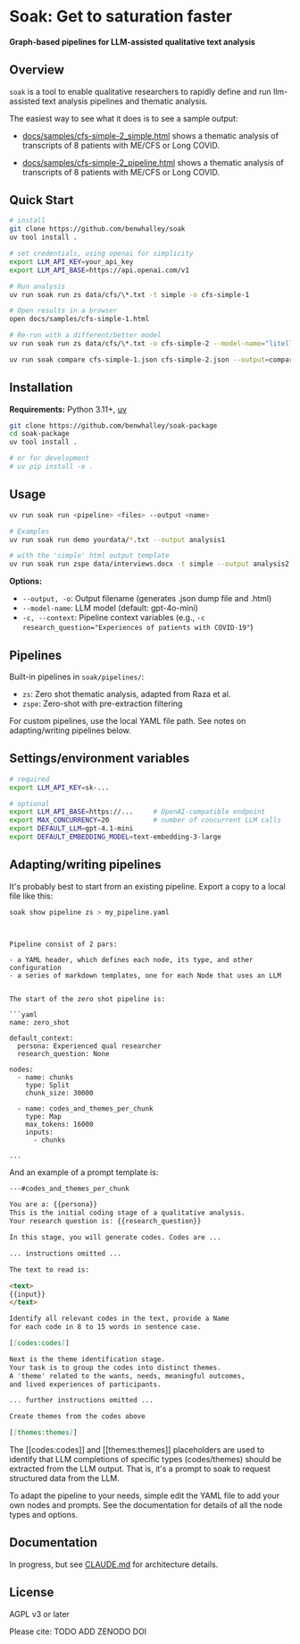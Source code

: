 # Soak: Get to saturation faster 
#### Graph-based pipelines for LLM-assisted qualitative text analysis

## Overview

`soak` is a tool to enable qualitative researchers to rapidly define and run llm-assisted text analysis pipelines and thematic analysis.

The easiest way to see what it does is to see a sample output:

- [docs/samples/cfs-simple-2_simple.html](cfs-simple-2_pipeline.html) shows a thematic analysis of transcripts of 8 patients with ME/CFS or Long COVID.

- [docs/samples/cfs-simple-2_pipeline.html](cfs-simple-2_pipeline.html) shows a thematic analysis of transcripts of 8 patients with ME/CFS or Long COVID.




## Quick Start

```bash
# install
git clone https://github.com/benwhalley/soak
uv tool install .

# set credentials, using openai for simplicity
export LLM_API_KEY=your_api_key
export LLM_API_BASE=https://api.openai.com/v1

# Run analysis
uv run soak run zs data/cfs/\*.txt -t simple -o cfs-simple-1

# Open results in a browser
open docs/samples/cfs-simple-1.html

# Re-run with a different/better model
uv run soak run zs data/cfs/\*.txt -o cfs-simple-2 --model-name="litellm/gpt-4.1"

uv run soak compare cfs-simple-1.json cfs-simple-2.json --output=comparison.html
```


## Installation

**Requirements:** Python 3.11+, [uv](https://docs.astral.sh/uv/getting-started/installation)

```bash
git clone https://github.com/benwhalley/soak-package
cd soak-package
uv tool install .

# or for development
# uv pip install -e .
```

## Usage

```bash
uv run soak run <pipeline> <files> --output <name>

# Examples
uv run soak run demo yourdata/*.txt --output analysis1

# with the 'simple' html output template
uv run soak run zspe data/interviews.docx -t simple --output analysis2
```


**Options:**
- `--output, -o`: Output filename (generates .json dump file and .html)
- `--model-name`: LLM model (default: gpt-4o-mini)
- `-c, --context`: Pipeline context variables (e.g., `-c research_question="Experiences of patients with COVID-19"`)

## Pipelines

Built-in pipelines in `soak/pipelines/`:
- `zs`: Zero shot thematic analysis, adapted from Raza et al.
- `zspe`: Zero-shot with pre-extraction filtering

For custom pipelines, use the local YAML file path. See notes on adapting/writing pipelines below.


## Settings/environment variables

```bash
# required
export LLM_API_KEY=sk-...           

# optional
export LLM_API_BASE=https://...     # OpenAI-compatible endpoint
export MAX_CONCURRENCY=20           # number of concurrent LLM calls
export DEFAULT_LLM=gpt-4.1-mini 
export DEFAULT_EMBEDDING_MODEL=text-embedding-3-large
```


## Adapting/writing pipelines

It's probably best to start from an existing pipeline.
Export a copy to a local file like this:

```bash
soak show pipeline zs > my_pipeline.yaml
```


```


Pipeline consist of 2 pars:

- a YAML header, which defines each node, its type, and other configuration
- a series of markdown templates, one for each Node that uses an LLM


The start of the zero shot pipeline is:

```yaml
name: zero_shot

default_context:
  persona: Experienced qual researcher
  research_question: None

nodes:
  - name: chunks
    type: Split
    chunk_size: 30000

  - name: codes_and_themes_per_chunk
    type: Map
    max_tokens: 16000
    inputs:
      - chunks

...
```


And an example of a prompt template is:


```md
---#codes_and_themes_per_chunk

You are a: {{persona}}
This is the initial coding stage of a qualitative analysis.
Your research question is: {{research_question}}

In this stage, you will generate codes. Codes are ...

... instructions omitted ...

The text to read is:

<text>
{{input}}
</text>

Identify all relevant codes in the text, provide a Name 
for each code in 8 to 15 words in sentence case.

[[codes:codes]]

Next is the theme identification stage. 
Your task is to group the codes into distinct themes.
A 'theme' related to the wants, needs, meaningful outcomes, 
and lived experiences of participants.

... further instructions omitted ...

Create themes from the codes above

[[themes:themes]]
```

The [[codes:codes]] and [[themes:themes]] placeholders are used to identify that LLM completions of specific types (codes/themes) should be extracted from the LLM output. That is, it's a prompt to soak to request structured data from the LLM.

To adapt the pipeline to your needs, simple edit the YAML file to add your own nodes and prompts. See the documentation for details of all the node types and options.


## Documentation

In progress, but see [CLAUDE.md](CLAUDE.md) for architecture details.

## License

AGPL v3 or later

Please cite: TODO ADD ZENODO DOI
